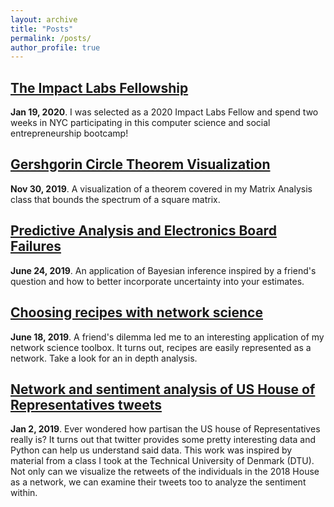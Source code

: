 ```yaml
---
layout: archive
title: "Posts"
permalink: /posts/
author_profile: true
---
```


## [The Impact Labs Fellowship](https://rflperry.github.io/posts/impact_fellowship/)
**Jan 19, 2020**. I was selected as a 2020 Impact Labs Fellow and spend two weeks in NYC participating in this computer science and social entrepreneurship bootcamp!

## [Gershgorin Circle Theorem Visualization](https://rflperry.github.io/posts/gershgorin/)
**Nov 30, 2019**. A visualization of a theorem covered in my Matrix Analysis class that bounds the spectrum of a square matrix.

## [Predictive Analysis and Electronics Board Failures](https://rflperry.github.io/posts/predictive-analysis/)
**June 24, 2019**. An application of Bayesian inference inspired by a friend's question and how to better incorporate uncertainty into your estimates.

## [Choosing recipes with network science](https://nbviewer.jupyter.org/github/rflperry/recipes/blob/master/analysis.ipynb)
**June 18, 2019**. A friend's dilemma led me to an interesting application of my network science toolbox. It turns out, recipes are easily represented as a network. Take a look for an in depth analysis.

## [Network and sentiment analysis of US House of Representatives tweets](https://rflperry.github.io/socialgraphs2018/)
**Jan 2, 2019**. Ever wondered how partisan the US house of Representatives really is? It turns out that twitter provides some pretty interesting data and Python can help us understand said data. This work was inspired by material from a class I took at the Technical University of Denmark (DTU). Not only can we visualize the retweets of the individuals in the 2018 House as a network, we can examine their tweets too to analyze the sentiment within. 
